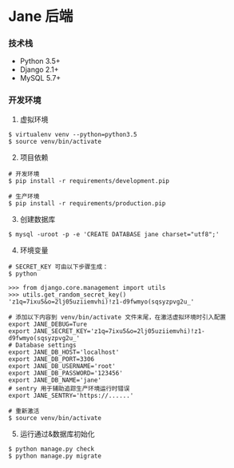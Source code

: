 # Jane 后端

### 技术栈
- Python 3.5+
- Django 2.1+
- MySQL 5.7+

### 开发环境
1. 虚拟环境
```
$ virtualenv venv --python=python3.5
$ source venv/bin/activate
```
2. 项目依赖
```
# 开发环境
$ pip install -r requirements/development.pip

# 生产环境
$ pip install -r requirements/production.pip
```

3. 创建数据库
```
$ mysql -uroot -p -e 'CREATE DATABASE jane charset="utf8";'
```

4. 环境变量
```
# SECRET_KEY 可由以下步骤生成：
$ python

>>> from django.core.management import utils
>>> utils.get_random_secret_key()
'z1q=7ixu5&o=2lj05uziiemvhi)!z1-d9fwmyo(sqsyzpvg2u_'

# 添加以下内容到 venv/bin/activate 文件末尾，在激活虚拟环境时引入配置
export JANE_DEBUG=Ture
export JANE_SECRET_KEY='z1q=7ixu5&o=2lj05uziiemvhi)!z1-d9fwmyo(sqsyzpvg2u_'
# Database settings
export JANE_DB_HOST='localhost'
export JANE_DB_PORT=3306
export JANE_DB_USERNAME='root'
export JANE_DB_PASSWORD='123456'
export JANE_DB_NAME='jane'
# sentry 用于辅助追踪生产环境运行时错误
export JANE_SENTRY='https://......'

# 重新激活
$ source venv/bin/activate
```

5. 运行通过&数据库初始化
```
$ python manage.py check
$ python manage.py migrate
```

